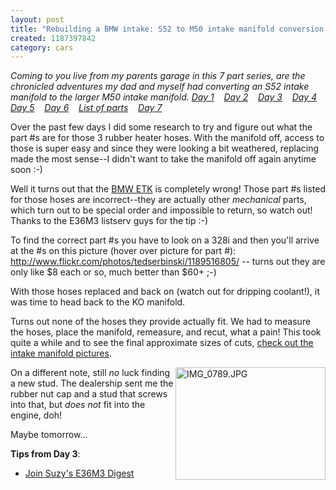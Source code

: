 ```yaml
--- 
layout: post
title: "Rebuilding a BMW intake: S52 to M50 intake manifold conversion, day 3"
created: 1187397842
category: cars
---
```

<em>Coming to you live from my parents garage in this 7 part series, are the chronicled adventures my dad and myself had converting an S52 intake manifold to the larger M50 intake manifold. 
<a href="http://tedserbinski.com/2007/08/04/rebuilding-bmw-intake-s52-m50-intake-manifold-conversion-day-1">Day 1</a>&nbsp;&nbsp;&nbsp; <a href="http://tedserbinski.com/2007/08/11/rebuilding-bmw-intake-s52-m50-intake-manifold-conversion-day-2">Day 2</a>&nbsp;&nbsp;&nbsp; <a href="http://tedserbinski.com/2007/08/17/rebuilding-bmw-intake-s52-m50-intake-manifold-conversion-day-3">Day 3</a>&nbsp;&nbsp;&nbsp; <a href="http://tedserbinski.com/2007/08/18/rebuilding-bmw-intake-s52-m50-intake-manifold-conversion-day-4">Day 4</a>&nbsp;&nbsp;&nbsp; <a href="http://tedserbinski.com/2007/08/23/rebuilding-bmw-intake-s52-m50-intake-manifold-conversion-day-5">Day 5</a>&nbsp;&nbsp;&nbsp; <a href="http://tedserbinski.com/2007/08/30/rebuilding-bmw-intake-s52-m50-intake-manifold-conversion-day-6">Day 6</a>&nbsp;&nbsp;&nbsp; <a href="http://tedserbinski.com/2007/08/31/rebuilding-bmw-intake-s52-m50-intake-manifold-conversion-list-parts">List of parts</a>&nbsp;&nbsp;&nbsp; <a href="http://tedserbinski.com/2007/09/17/rebuilding-bmw-intake-s52-m50-intake-manifold-conversion-day-7">Day 7</a></em>

Over the past few days I did some research to try and figure out what the part #s are for those 3 rubber heater hoses. With the manifold off, access to those is super easy and since they were looking a bit weathered, replacing made the most sense--I didn't want to take the manifold off again anytime soon :-)

Well it turns out that the <a href="http://www.realoem.com/bmw/showparts.do?model=CD33&mospid=47501&btnr=64_0126&hg=64&fg=18">BMW ETK</a> is completely wrong! Those part #s listed for those hoses are incorrect--they are actually other <em>mechanical</em> parts, which turn out to be special order and impossible to return, so watch out! Thanks to the E36M3 listserv guys for the tip :-)

To find the correct part #s you have to look on a 328i and then you'll arrive at the #s on this picture (hover over picture for part #): http://www.flickr.com/photos/tedserbinski/1189516805/  -- turns out they are only like $8 each or so, much better than $60+ ;-)

With those hoses replaced and back on (watch out for dripping coolant!), it was time to head back to the KO manifold. 

Turns out none of the hoses they provide actually fit. We had to measure the hoses, place the manifold, remeasure, and recut, what a pain! This took quite a while and to see the final approximate sizes of cuts, <a href="http://www.flickr.com/photos/tedserbinski/sets/72157601244448485/">check out the intake manifold pictures</a>.

<a href="http://www.flickr.com/photos/tedserbinski/1190400590/" title="Photo Sharing"><img src="http://farm2.static.flickr.com/1349/1190400590_089f43a42f_m.jpg" width="240" height="180" alt="IMG_0789.JPG" align="right" /></a>

On a different note, still <em>no</em> luck finding a new stud. The dealership sent me the rubber nut cap and a stud that screws into that, but <em>does not</em> fit into the engine, doh!

Maybe tomorrow...

<strong>Tips from Day 3</strong>:
<ul>
<li><a href="http://bmw-m.net/Resources/digest_application.htm">Join Suzy's E36M3 Digest</a></li>
</ul>

